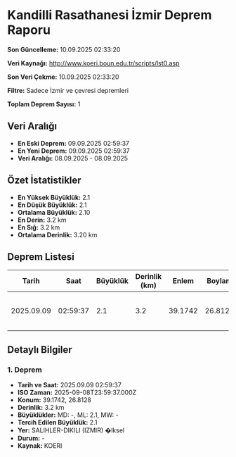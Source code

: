 # Kandilli Rasathanesi İzmir Deprem Raporu

**Son Güncelleme:** 10.09.2025 02:33:20

**Veri Kaynağı:** http://www.koeri.boun.edu.tr/scripts/lst0.asp

**Son Veri Çekme:** 10.09.2025 02:33:20

**Filtre:** Sadece İzmir ve çevresi depremleri

**Toplam Deprem Sayısı:** 1

## Veri Aralığı

- **En Eski Deprem:** 09.09.2025 02:59:37
- **En Yeni Deprem:** 09.09.2025 02:59:37
- **Veri Aralığı:** 08.09.2025 - 08.09.2025

## Özet İstatistikler

- **En Yüksek Büyüklük:** 2.1
- **En Düşük Büyüklük:** 2.1
- **Ortalama Büyüklük:** 2.10
- **En Derin:** 3.2 km
- **En Sığ:** 3.2 km
- **Ortalama Derinlik:** 3.20 km

## Deprem Listesi

| Tarih | Saat | Büyüklük | Derinlik (km) | Enlem | Boylam | Konum | Durum |
|-------|------|----------|---------------|-------|--------|-------|-------|
| 2025.09.09 | 02:59:37 | 2.1 | 3.2 | 39.1742 | 26.8128 | SALIHLER-DIKILI (IZMIR) �lksel | - |

## Detaylı Bilgiler

### 1. Deprem

- **Tarih ve Saat:** 2025.09.09 02:59:37
- **ISO Zaman:** 2025-09-08T23:59:37.000Z
- **Konum:** 39.1742, 26.8128
- **Derinlik:** 3.2 km
- **Büyüklükler:** MD: -, ML: 2.1, MW: -
- **Tercih Edilen Büyüklük:** 2.1
- **Yer:** SALIHLER-DIKILI (IZMIR) �lksel
- **Durum:** -
- **Kaynak:** KOERI

